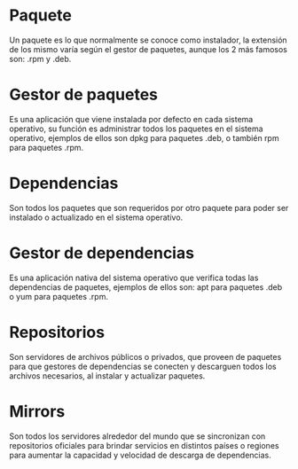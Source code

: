 # Paquete
Un paquete es lo que normalmente se conoce como instalador, la extensión de los mismo varía según el gestor de paquetes, aunque los 2 más famosos son: .rpm y .deb.

# Gestor de paquetes
Es una aplicación que viene instalada por defecto en cada sistema operativo, su función es administrar todos los paquetes en el sistema operativo, ejemplos de ellos son dpkg para paquetes .deb, o también rpm para paquetes .rpm.

# Dependencias
Son todos los paquetes que son requeridos por otro paquete para poder ser instalado o actualizado en el sistema operativo.

# Gestor de dependencias
Es una aplicación nativa del sistema operativo que verifica todas las dependencias de paquetes, ejemplos de ellos son: apt para paquetes .deb o yum para paquetes .rpm.

# Repositorios
Son servidores de archivos públicos o privados, que proveen de paquetes para que gestores de dependencias se conecten y descarguen todos los archivos necesarios, al instalar y actualizar paquetes.

# Mirrors
Son todos los servidores alrededor del mundo que se sincronizan con repositorios oficiales para brindar servicios en distintos países o regiones para aumentar la capacidad y velocidad de descarga de dependencias.